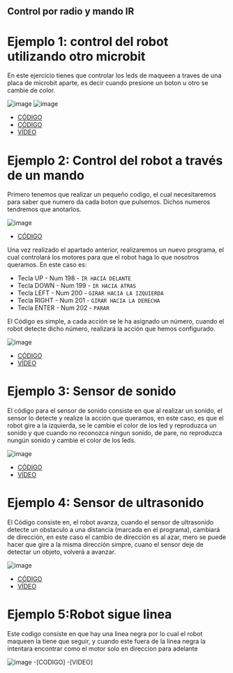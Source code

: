 ## Control por radio y mando IR
# Ejemplo 1: control del robot utilizando otro microbit
En este ejercicio tienes que controlar los leds de maqueen a traves de una placa de microbit aparte, es decir cuando presione un boton u otro se cambie de color.

![image](video4ej1.png)
![image](video4ej2.png)

- [CÓDIGO](microbit-modulo_ampliacion_video4.hex)
- [CÓDIGO](microbit-modulo_ampliacion_video4_ejemplo2.hex)
- [VÍDEO](https://youtube.com/shorts/KYnD0uvBFBE?feature=share)

# Ejemplo 2: Control del robot a través de un mando
Primero tenemos que realizar un pequeño codigo, el cual necesitaremos para saber que numero da cada boton que pulsemos.
Dichos numeros tendremos que anotarlos.

 ![image](ejem2.1.PNG)
 - [CÓDIGO](microbit-ejem21.hex)

Una vez realizado el apartado anterior, realizaremos un nuevo programa, el cual controlará los motores para que el robot haga lo que nosotros queramos. 
En este caso es:

- Tecla UP - Num 198 - `IR HACIA DELANTE`
- Tecla DOWN - Num 199 - `IR HACIA ATRAS`
- Tecla LEFT - Num 200 - `GIRAR HACIA LA IZQUIERDA`
- Tecla RIGHT - Num 201 - `GIRAR HACIA LA DERECHA`
- Tecla ENTER - Num 202 - `PARAR`

El Código es simple, a cada acción se le ha asignado un número, cuando el robot detecte dicho número, realizará la acción que hemos configurado.

![image](ejem2.2.PNG)
- [CÓDIGO](microbit-ejem22.hex)
- [VÍDEO](https://youtube.com/shorts/NtKUifpcM6M?feature=share)

# Ejemplo 3: Sensor de sonido
El código para el sensor de sonido consiste en que al realizar un sonido, el sensor lo detecte y realize la acción que queramos, en este caso, es que el robot gire a la izquierda, se le cambie el color de los led y reproduzca un sonido y que cuando no reconozca ningun sonido, de pare, no reproduzca nungún sonido y cambie el color de los leds. 

![image](eje3.PNG)

- [CÓDIGO](microbit-sensor-de-sonido.hex)
- [VÍDEO](https://youtube.com/shorts/halrqbR2ZaA?feature=share)

# Ejemplo 4: Sensor de ultrasonido
El Código consiste en, el robot avanza, cuando el sensor de ultrasonido detecte un obstaculo a una distancia (marcada en el programa), cambiará de dirección, en este caso el cambio de dirección es al azar, mero se puede hacer que gire a la misma dirección simpre, cuano el sensor deje de detectar un objeto, volverá a avanzar.

![image](eje4.png)

- [CÓDIGO](microbit-sensor-ultrasonido.hex)
- [VÍDEO](https://youtube.com/shorts/RC3SltphyQk?feature=share)

# Ejemplo 5:Robot sigue linea
Este codigo consiste en que hay una linea negra por lo cual el robot maqueen la tiene que seguir, y cuando este fuera de la linea negra la intentara encontrar como el motor solo en direccion para adelante

![image](robotlinea.png)
-[CODIGO]
-[VIDEO]
